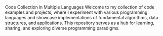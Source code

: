 Code Collection in Multiple Languages
Welcome to my collection of code examples and projects, where I experiment with various programming languages and showcase implementations of fundamental algorithms, data structures, and applications. This repository serves as a hub for learning, sharing, and exploring diverse programming paradigms.
